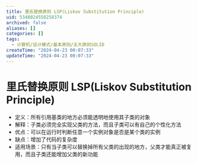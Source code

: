 ```yaml
---
title: 里氏替换原则 LSP(Liskov Substitution Principle)
uid: 5348024558258374
archived: false
aliases: []
categories: []
tags:
  - 计算机/设计模式/基本原则/五大原则SOLID
createTime: "2024-04-23 00:07:33"
updateTime: "2024-04-23 00:07:33"
---
```


# 里氏替换原则 LSP(Liskov Substitution Principle)

- 定义：所有引用基类的地方必须能透明地使用其子类的对象
- 解释：子类必须完全实现父类的方法，而且子类可以有自己的个性化方法
- 优点：可以在运行时判断任意一个实例对象是否是某个类的实例
- 缺点：增加了代码的复杂度
- 适用场景：只有当子类可以替换掉所有父类的出现的地方，父类才能真正被复用，而且子类还能增加父类的新功能
